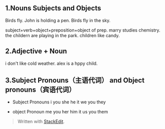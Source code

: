 ## 1.Nouns Subjects and Objects
Birds fly.
John is holding a pen.
Birds fly in the sky.

subject+verb+object+preposition+object of prep.
marry studies chemistry.
the childern are playing in the park.
children like candy.
## 2.Adjective + Noun
i don't like cold weather.
alex is a hppy child.
## 3.Subject Pronouns（主语代词） and Object pronouns（宾语代词）
- Subject Pronouns
i
you
she
he
it
we 
you
they

- object Pronoun
me
you
her
him
it
us
you
them





> Written with [StackEdit](https://stackedit.io/).
<!--stackedit_data:
eyJoaXN0b3J5IjpbLTU0MzE1ODg0MF19
-->
